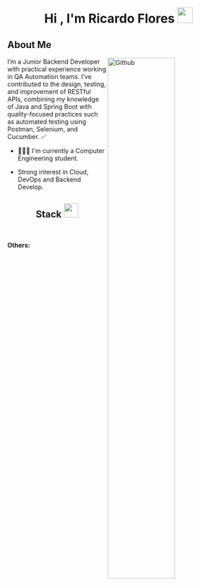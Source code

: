 <h1 align="center">Hi , I'm Ricardo Flores <img src="https://media.giphy.com/media/hvRJCLFzcasrR4ia7z/giphy.gif" width="35"></h1>

<h2> About Me </h2>

<img width="55%" align="right" alt="Github" src="https://raw.githubusercontent.com/onimur/.github/master/.resources/git-header.svg" />
<p>I’m a Junior Backend Developer with practical experience working in QA Automation teams. I’ve contributed to the design, testing, and improvement of RESTful APIs, combining my knowledge of Java and Spring Boot with quality-focused practices such as automated testing using Postman, Selenium, and Cucumber. ✅ </p>

- 👨🏻‍💻 I'm currently a Computer Engineering student. 
  
- Strong interest in Cloud, DevOps and Backend Develop.

<h2 align="center">Stack <img src="https://media2.giphy.com/media/QssGEmpkyEOhBCb7e1/giphy.gif?cid=ecf05e47a0n3gi1bfqntqmob8g9aid1oyj2wr3ds3mg700bl&rid=giphy.gif" width="32px"></h2>

<p>
  <!-- Lenguajes y herramientas principales -->
  <img src="https://skillicons.dev/icons?i=java,cs,py,ruby" alt="" />

  <!-- Frontend -->
  <img src="https://skillicons.dev/icons?i=html,css,js,sass,bootstrap,astro,vite" alt="" />

  <!-- Backend -->
  <img src="https://skillicons.dev/icons?i=spring,dotnet,nodejs,maven,gradle" alt="" />

  <!-- Cloud -->
  <img src="https://skillicons.dev/icons?i=aws" alt="" />

  <!-- DevOps / CI-CD -->
  <img src="https://skillicons.dev/icons?i=gitlab,jenkins,docker&perline=3" alt="" />

  <!-- Bases de datos -->
  <img src="https://skillicons.dev/icons?i=mysql,postgres&perline=2" alt="" />

  <!-- Control de versiones -->
  <img src="https://skillicons.dev/icons?i=git,github,bitbucket&perline=3" alt="" />

  <!-- Testing -->
  <img src="https://skillicons.dev/icons?i=postman,selenium,gherkin&perline=3" alt="" />

  <!-- IDEs -->
  <img src="https://skillicons.dev/icons?i=idea,visualstudio,pycharm,vscode,androidstudio,eclipse&perline=6" alt="" />
</p>
<p>
  <strong>Others:</strong>
  <br><br>
  <!-- Otras herramientas -->
  <img src="https://img.shields.io/badge/confluence-%23172BF4.svg?style=for-the-badge&logo=confluence&logoColor=white" alt="" />
  <img src="https://img.shields.io/badge/jira-%230A0FFF.svg?style=for-the-badge&logo=jira&logoColor=white" alt="" />
  <img src="https://img.shields.io/badge/Notion-%23000000.svg?style=for-the-badge&logo=notion&logoColor=white" alt="" />
  <img src="https://img.shields.io/badge/Trello-%23026AA7.svg?style=for-the-badge&logo=trello&logoColor=white" alt="" />
  <img src="https://img.shields.io/badge/Microsoft_Office-D83B01?style=for-the-badge&logo=microsoft-office&logoColor=white" alt="" />
  <img src="https://img.shields.io/badge/Slack-4A154B?style=for-the-badge&logo=slack&logoColor=white" alt="" />
</p>
